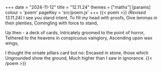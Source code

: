 +++
date = "2024-11-12"
title = "12.11.24"
themes = ["maths"]
[params]
  colour = 'poem'
  pageKey = 'src/poem.js'
+++
{{< poem >}}
*(Revised 13.11.24)*
I see you stand intent,
To fill my head with proofs,
Give lemmas in their plenties,
Comingling with force to stand,

Up then - a deck of cards,
Intricately groomed to the point of horror,
Tethered to the heavens in conspicuous vainglory,
Ascending upon wax wings,

I thought the ornate pillars card but no:
Encased in stone, those which
Ungrounded show the ground,
Much higher than I saw in ignorance.
{{< /poem >}}